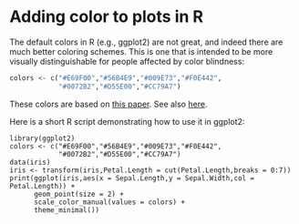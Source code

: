 # Adding color to plots in R

The default colors in R (e.g., ggplot2) are not great, and indeed
there are much better coloring schemes. This is one that is intended
to be more visually distinguishable for people affected by color
blindness:

```R
colors <- c("#E69F00","#56B4E9","#009E73","#F0E442",
            "#0072B2","#D55E00","#CC79A7")
```

These colors are based on
[this paper](http://dx.doi.org/10.1038/nmeth.1618). See also
[here](http://www.cookbook-r.com/Graphs/Colors_(ggplot2)).

Here is a short R script demonstrating how to use it in ggplot2:

```
library(ggplot2)
colors <- c("#E69F00","#56B4E9","#009E73","#F0E442",
            "#0072B2","#D55E00","#CC79A7")
data(iris)
iris <- transform(iris,Petal.Length = cut(Petal.Length,breaks = 0:7))
print(ggplot(iris,aes(x = Sepal.Length,y = Sepal.Width,col = Petal.Length)) +
      geom_point(size = 2) +
      scale_color_manual(values = colors) +
      theme_minimal())
```

